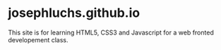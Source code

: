 # josephluchs.github.io
This site is for learning HTML5, CSS3 and Javascript for a web fronted developement class.
